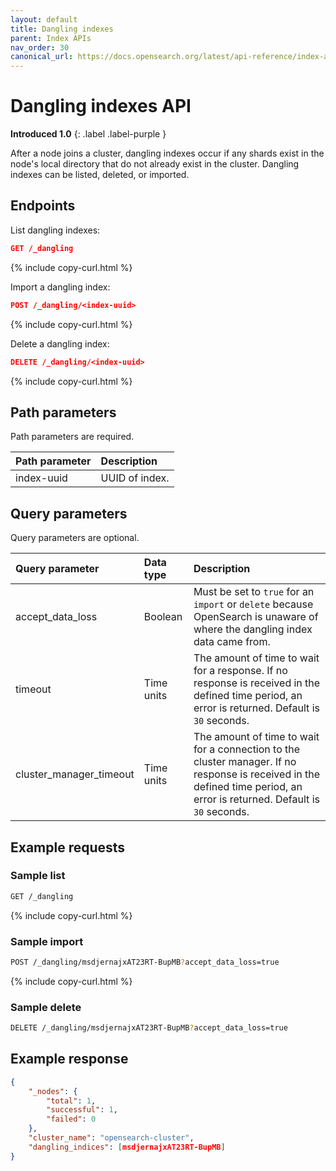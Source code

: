 ```yaml
---
layout: default
title: Dangling indexes
parent: Index APIs
nav_order: 30
canonical_url: https://docs.opensearch.org/latest/api-reference/index-apis/dangling-index/
---
```


# Dangling indexes API
**Introduced 1.0**
{: .label .label-purple }

After a node joins a cluster, dangling indexes occur if any shards exist in the node's local directory that do not already exist in the cluster. Dangling indexes can be listed, deleted, or imported.

## Endpoints

List dangling indexes:

```json
GET /_dangling
```
{% include copy-curl.html %}

Import a dangling index:

```json
POST /_dangling/<index-uuid>
```
{% include copy-curl.html %}

Delete a dangling index:

```json
DELETE /_dangling/<index-uuid>
```
{% include copy-curl.html %}

## Path parameters

Path parameters are required.

Path parameter | Description
:--- | :---
index-uuid | UUID of index.

## Query parameters

Query parameters are optional.

Query parameter | Data type | Description
:--- | :--- | :---
accept_data_loss | Boolean | Must be set to `true` for an `import` or `delete` because OpenSearch is unaware of where the dangling index data came from.
timeout | Time units | The amount of time to wait for a response. If no response is received in the defined time period, an error is returned. Default is `30` seconds.
cluster_manager_timeout | Time units | The amount of time to wait for a connection to the cluster manager. If no response is received in the defined time period, an error is returned. Default is `30` seconds.

## Example requests

### Sample list

````bash
GET /_dangling
````
{% include copy-curl.html %}

### Sample import

````bash
POST /_dangling/msdjernajxAT23RT-BupMB?accept_data_loss=true
````
{% include copy-curl.html %}
 
### Sample delete

````bash
DELETE /_dangling/msdjernajxAT23RT-BupMB?accept_data_loss=true
````

## Example response 

````json
{
    "_nodes": {
        "total": 1,
        "successful": 1,
        "failed": 0
    },
    "cluster_name": "opensearch-cluster",
    "dangling_indices": [msdjernajxAT23RT-BupMB]
}
````
